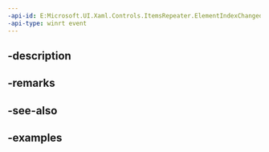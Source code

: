 ```yaml
---
-api-id: E:Microsoft.UI.Xaml.Controls.ItemsRepeater.ElementIndexChanged
-api-type: winrt event
---
```


## -description

## -remarks

## -see-also

## -examples

